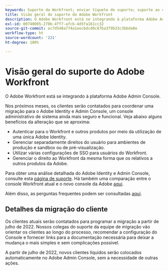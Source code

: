 ```yaml
---
keywords: Suporte da Workfront; enviar tíquete de suporte; suporte ao cliente
title: Visão geral do suporte do Adobe Workfront
description: O Adobe Workfront está se integrando à plataforma Adobe Admin Console.
exl-id: 00740005-270b-4ff7-afcb-4d5fa161cc32
source-git-commit: ac7d548a774a1eecbdcd0c87ba3f9b33c3bbda0e
workflow-type: ht
source-wordcount: '221'
ht-degree: 100%

---
```


# Visão geral do suporte do Adobe Workfront

O Adobe Workfront está se integrando à plataforma Adobe Admin Console.

Nos próximos meses, os clientes serão contatados para coordenar uma migração para o Adobe Identity e Admin Console, um console administrativo de sistema ainda mais seguro e funcional. Veja abaixo alguns benefícios da alteração que se aproxima:

* Autenticar para o Workfront e outros produtos por meio da utilização de uma única Adobe Identity.
* Gerenciar separadamente direitos do usuário para ambientes de produção e sandbox ou de pré-visualização.
* Utilizar várias configurações de SSO para usuários do Workfront.
* Gerenciar o direito ao Workfront da mesma forma que os relativos a outros produtos da Adobe.

Para obter uma análise detalhada do Adobe Identity e Admin Console, consulte esta [página de suporte](https://helpx.adobe.com/br/enterprise/admin-guide.html). Há também uma comparação entre o console Workfront atual e o novo console da Adobe [aqui](https://one.workfront.com/s/document-item?bundleId=the-new-workfront-experience&amp;topicId=Content%2FAdministration_and_Setup%2FGet_started-WF_administration%2Factions-in-admin-console.htm&amp;_LANG=enus).

<!--
New URL for July 27:
https://experienceleague.adobe.com/docs/workfront/using/administration-and-setup/get-started-administration/actions-in-admin-console.html
-->

Além disso, as perguntas frequentes podem ser consultadas [aqui](faq.md).

## Detalhes da migração do cliente

Os clientes atuais serão contatados para programar a migração a partir de julho de 2022.  Nossos colegas do suporte da equipe de migração vão orientar os clientes ao longo do processo, recomendar a configuração do Console e fornecer links para a documentação necessária para deixar a mudança o mais simples e sem complicações possível.

A partir de julho de 2022, novos clientes líquidos serão colocados automaticamente no Adobe Admin Console, sem a necessidade de outras ações.
